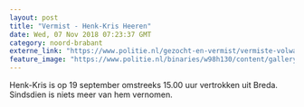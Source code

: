 ```yaml
---
layout: post
title: "Vermist - Henk-Kris Heeren"
date: Wed, 07 Nov 2018 07:23:37 GMT
category: noord-brabant
externe_link: "https://www.politie.nl/gezocht-en-vermist/vermiste-volwassenen/2018/september/henk-kris-heeren.html"
feature_image: "https://www.politie.nl/binaries/w98h130/content/gallery/politie/vermist/vermiste-volwassenen/2018/september/henk-kris-heerden.jpg"
---
```


Henk-Kris is op 19 september omstreeks 15.00 uur vertrokken uit Breda. Sindsdien is niets meer van hem vernomen.
